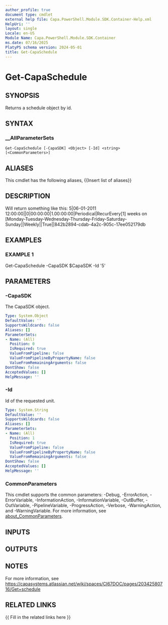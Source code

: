 ```yaml
---
author_profile: true
document type: cmdlet
external help file: Capa.PowerShell.Module.SDK.Container-Help.xml
HelpUri: ''
layout: single
Locale: en-US
Module Name: Capa.PowerShell.Module.SDK.Container
ms.date: 07/16/2025
PlatyPS schema version: 2024-05-01
title: Get-CapaSchedule
---
```


# Get-CapaSchedule

## SYNOPSIS

Returns a schedule object by id.

## SYNTAX

### __AllParameterSets

```
Get-CapaSchedule [-CapaSDK] <Object> [-Id] <string> [<CommonParameters>]
```

## ALIASES

This cmdlet has the following aliases,
  {{Insert list of aliases}}

## DESCRIPTION

Will return something like this: 5|06-01-2011 12:00:00||0|00:00:00|1.00:00:00|Periodical|RecurEvery[1] weeks on [Monday-Tuesday-Wednesday-Thursday-Friday-Saturday-Sunday]|Weekly||True||842b2894-cdab-4a2c-905c-17ee052179db

## EXAMPLES

### EXAMPLE 1

Get-CapaSchedule -CapaSDK $CapaSDK -Id '5'

## PARAMETERS

### -CapaSDK

The CapaSDK object.

```yaml
Type: System.Object
DefaultValue: ''
SupportsWildcards: false
Aliases: []
ParameterSets:
- Name: (All)
  Position: 0
  IsRequired: true
  ValueFromPipeline: false
  ValueFromPipelineByPropertyName: false
  ValueFromRemainingArguments: false
DontShow: false
AcceptedValues: []
HelpMessage: ''
```

### -Id

Id of the requested unit.

```yaml
Type: System.String
DefaultValue: ''
SupportsWildcards: false
Aliases: []
ParameterSets:
- Name: (All)
  Position: 1
  IsRequired: true
  ValueFromPipeline: false
  ValueFromPipelineByPropertyName: false
  ValueFromRemainingArguments: false
DontShow: false
AcceptedValues: []
HelpMessage: ''
```

### CommonParameters

This cmdlet supports the common parameters: -Debug, -ErrorAction, -ErrorVariable,
-InformationAction, -InformationVariable, -OutBuffer, -OutVariable, -PipelineVariable,
-ProgressAction, -Verbose, -WarningAction, and -WarningVariable. For more information, see
[about_CommonParameters](https://go.microsoft.com/fwlink/?LinkID=113216).

## INPUTS

## OUTPUTS

## NOTES

For more information, see https://capasystems.atlassian.net/wiki/spaces/CI67DOC/pages/20342580716/Get+schedule


## RELATED LINKS

{{ Fill in the related links here }}

